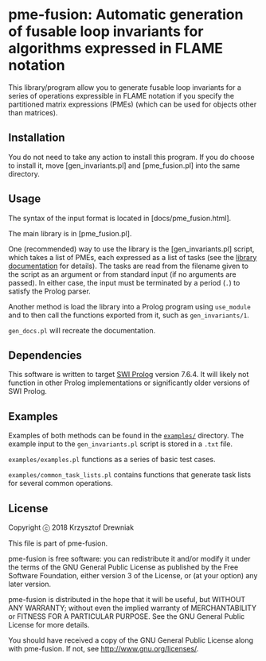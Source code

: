 # pme-fusion: Automatic generation of fusable loop invariants for algorithms expressed in FLAME notation

This library/program allow you to generate fusable loop invariants for
a series of operations expressible in FLAME notation if you specify
the partitioned matrix expressions (PMEs) (which can be used for
objects other than matrices).

## Installation
You do not need to take any action to install this program. If you do
choose to install it, move [gen_invariants.pl] and [pme_fusion.pl]
into the same directory.

## Usage
The syntax of the input format is located in [docs/pme_fusion.html].

The main library is in [pme_fusion.pl].

One (recommended) way to use the library is the [gen_invariants.pl]
script, which takes a list of PMEs, each expressed as a list of tasks
(see the [library documentation](doc/pme_fusion.pl) for details). The
tasks are read from the filename given to the script as an argument or
from standard input (if no arguments are passed). In either case, the
input must be terminated by a period (`.`) to satisfy the Prolog parser.

Another method is load the library into a Prolog program using
`use_module` and to then call the functions exported from it, such as
`gen_invariants/1`.

`gen_docs.pl` will recreate the documentation.

## Dependencies
This software is written to target
[SWI Prolog](http://www.swi-prolog.org/) version 7.6.4. It will likely
not function in other Prolog implementations or significantly older
versions of SWI Prolog.

## Examples
Examples of both methods can be found in the [`examples/`](examples/)
directory. The example input to the `gen_invariants.pl` script is
stored in a `.txt` file.

`examples/examples.pl` functions as a series of basic test cases.

`examples/common_task_lists.pl` contains functions that generate task
lists for several common operations.

## License
Copyright ⓒ 2018 Krzysztof Drewniak

This file is part of pme-fusion.

pme-fusion is free software: you can redistribute it and/or modify
it under the terms of the GNU General Public License as published by
the Free Software Foundation, either version 3 of the License, or
(at your option) any later version.

pme-fusion is distributed in the hope that it will be useful,
but WITHOUT ANY WARRANTY; without even the implied warranty of
MERCHANTABILITY or FITNESS FOR A PARTICULAR PURPOSE.  See the
GNU General Public License for more details.

You should have received a copy of the GNU General Public License
along with pme-fusion. If not, see <http://www.gnu.org/licenses/>.

